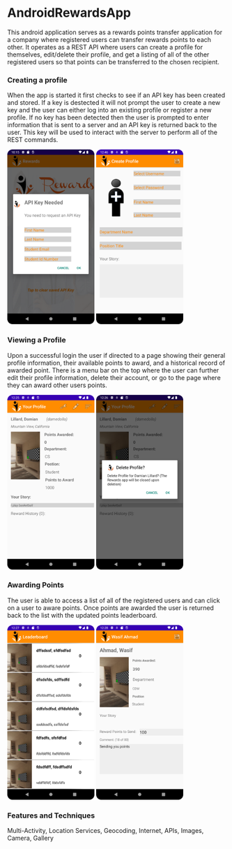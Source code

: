 # AndroidRewardsApp

This android application serves as a rewards points transfer application for a company where registered users can transfer rewards points to each other. It operates
as a REST API where users can create a profile for themselves, edit/delete their profile, and get a listing of all of the other registered users so that points can be transferred
to the chosen recipient. 

### Creating a profile 

When the app is started it first checks to see if an API key has been created and stored. If a key is destected it will not prompt the user to create a new key and the user 
can either log into an existing profile or register a new profile. If no key has been detected then the user is prompted to enter information that is sent to a server and 
an API key is returned back to the user. This key will be used to interact with the server to perform all of the REST commands. 

<img src="images/API_Shot1.png" width="200">  <img src="images/Create_Profile.png" width="200"> 

### Viewing a Profile

Upon a successful login the user if directed to a page showing their general profile information, their available points to award, and a historical record of awarded point.
There is a menu bar on the top where the user can further edit their profile information, delete their account, or go to the page where they can award other users points.

<img src="images/View_Profile.png" width="200">  <img src="images/Delete_Profile.png" width="200"> 

### Awarding Points

The user is able to access a list of all of the registered users and can click on a user to aware points. Once points are awarded the user is returned back to the list 
with the updated points leaderboard. 

<img src="images/View_Profiles.png" width="200">  <img src="images/Send_Points.png" width="200"> 

### Features and Techniques 

Multi-Activity, Location Services, Geocoding, Internet, APIs, Images, Camera, Gallery
